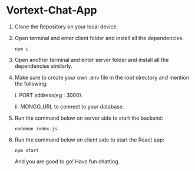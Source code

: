 # Vortext-Chat-App
1. Clone the Repository on your local device.
2. Open terminal and enter client folder and install all the dependencies.
   
   ```
   npm i
   ```
3. Open another terminal and enter server folder and install all the dependencies similarly.
4. Make sure to create your own .env file in the root directory and mention the following:
   
   i. PORT address(eg : 3000).
   
   ii. MONGO_URL to connect to your database.
6. Run the command below on server side to start the backend:
   
   ```
   nodemon index.js
   ```
7. Run the command below on client side to start the React app:
   
   ```
   npm start
   ```
   And you are good to go! Have fun chatting.
